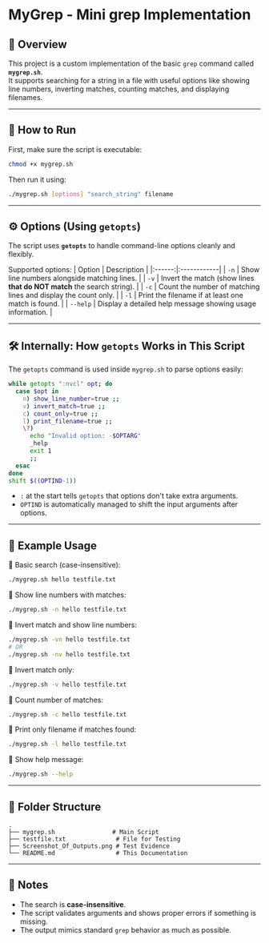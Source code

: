 
# MyGrep - Mini grep Implementation

## 📄 Overview
This project is a custom implementation of the basic `grep` command called **`mygrep.sh`**.  
It supports searching for a string in a file with useful options like showing line numbers, inverting matches, counting matches, and displaying filenames.

---

## 🚀 How to Run

First, make sure the script is executable:
```bash
chmod +x mygrep.sh
```

Then run it using:
```bash
./mygrep.sh [options] "search_string" filename
```

---

## ⚙️ Options (Using `getopts`)
The script uses **`getopts`** to handle command-line options cleanly and flexibly.

Supported options:
| Option | Description |
|:------:|:------------|
| `-n`   | Show line numbers alongside matching lines. |
| `-v`   | Invert the match (show lines **that do NOT match** the search string). |
| `-c`   | Count the number of matching lines and display the count only. |
| `-l`   | Print the filename if at least one match is found. |
| `--help` | Display a detailed help message showing usage information. |

---

## 🛠️ Internally: How `getopts` Works in This Script

The `getopts` command is used inside `mygrep.sh` to parse options easily:

```bash
while getopts ":nvcl" opt; do
  case $opt in
    n) show_line_number=true ;;
    v) invert_match=true ;;
    c) count_only=true ;;
    l) print_filename=true ;;
    \?)
      echo "Invalid option: -$OPTARG"
      _help
      exit 1
      ;;
  esac
done
shift $((OPTIND-1))
```

- `:` at the start tells `getopts` that options don't take extra arguments.
- `OPTIND` is automatically managed to shift the input arguments after options.

---

## 📸 Example Usage

🔹 Basic search (case-insensitive):
```bash
./mygrep.sh hello testfile.txt
```

🔹 Show line numbers with matches:
```bash
./mygrep.sh -n hello testfile.txt
```

🔹 Invert match and show line numbers:
```bash
./mygrep.sh -vn hello testfile.txt
# OR
./mygrep.sh -nv hello testfile.txt
```

🔹 Invert match only:
```bash
./mygrep.sh -v hello testfile.txt
```

🔹 Count number of matches:
```bash
./mygrep.sh -c hello testfile.txt
```

🔹 Print only filename if matches found:
```bash
./mygrep.sh -l hello testfile.txt
```

🔹 Show help message:
```bash
./mygrep.sh --help
```

---

## 📂 Folder Structure
```
.
├── mygrep.sh                # Main Script
├── testfile.txt              # File for Testing
├── Screenshot_Of_Outputs.png # Test Evidence
└── README.md                 # This Documentation
```

---

## 📢 Notes
- The search is **case-insensitive**.
- The script validates arguments and shows proper errors if something is missing.
- The output mimics standard `grep` behavior as much as possible.

